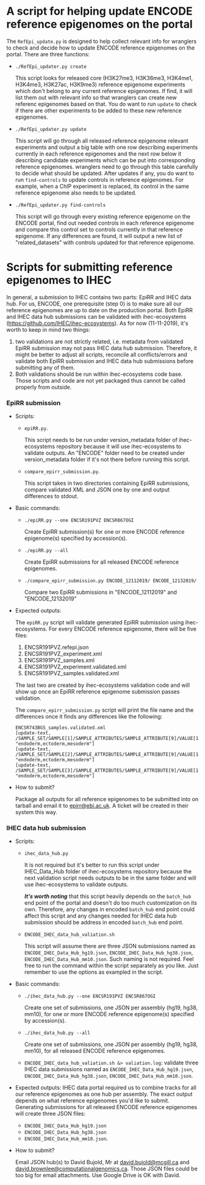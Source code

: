 # A script for helping update ENCODE reference epigenomes on the portal

The `RefEpi_update.py` is designed to help collect relevant info for wranglers to check and decide how to update ENCODE reference epigenomes on the portal. There are three functions:

* `./RefEpi_updater.py create`

  This script looks for released core (H3K27me3, H3K36me3, H3K4me1, H3K4me3, H3K27ac, H3K9me3) reference epigenome experiments which don't belong to any current reference epigenomes. If find, it will list them out with relevant info so that wranglers can create new referenc epigenomes based on that. You do want to run `update` to check if there are other experiments to be added to these new reference epigenomes.

* `./RefEpi_updater.py update`

  This script will go through all released reference epigenome relevant experiments and output a big table with one row describing experiments currently in each reference epigenomes and the next row below it describing candidate experiments which can be put into corresponding reference epigenomes. wranglers need to go through this table carefully to decide what should be updated. After updates if any, you do want to run `find-controls` to update controls in reference epigenomes. For example, when a ChIP experiment is replaced, its control in the same reference epigenome also needs to be updated.

* `./RefEpi_updater.py find-controls`

  This script will go through every existing reference epigenome on the ENCODE portal, find out needed controls in each reference epigenome and compare this control set to controls currently in that reference epigenome. If any differences are found, it will output a new list of "related_datasets" with controls updated for that reference epigenome.

# Scripts for submitting reference epigenomes to IHEC

In general, a submission to IHEC contains two parts: EpiRR and IHEC data hub. For us, ENCODE, one prerequisite (step 0) is to make sure all our reference epigenomes are up to date on the production portal.
Both EpiRR and IHEC data hub submissions can be validated with ihec-ecosystems (https://github.com/IHEC/ihec-ecosystems). As for now (11-11-2019), it's worth to keep in mind two things: 

1. two validations are not strictly related, i.e. metadata from validated EpiRR submission may not pass IHEC data hub submission. Therefore, it might be better to adjust all scripts, reconcile all conflicts/errors and validate both EpiRR submission and IHEC data hub submissions before submitting any of them.
2. Both validations should be run within ihec-ecosystems code base. Those scripts and code are not yet packaged thus cannot be called properly from outside.

### EpiRR submission

* Scripts:

  - `epiRR.py`.

    This script needs to be run under version_metadata folder of ihec-ecosystems repository because it will use ihec-ecosystems to validate outputs. An "ENCODE" folder need to be created under version_metadata folder if it's not there before running this script.

  - `compare_epirr_submission.py`.

    This script takes in two directories containing EpiRR submissions, compare validated XML and JSON one by one and output differences to stdout.

* Basic commands:

  - `./epiRR.py --one ENCSR191PVZ ENCSR867OGI`

    Create EpiRR submission(s) for one or more ENCODE reference epigenome(s) specified by accession(s).

  - `./epiRR.py --all`

    Create EpiRR submissions for all released ENCODE reference epigenomes.

  - `./compare_epirr_submission.py ENCODE_12112019/ ENCODE_12132019/`

    Compare two EpiRR submissions in "ENCODE_12112019" and "ENCODE_12132019"

* Expected outputs:

  The `epiRR.py` script will validate generated EpiRR submission using ihec-ecosystems. For every ENCODE reference epigenome, there will be five files:

  1. ENCSR191PVZ.refepi.json
  2. ENCSR191PVZ_experiment.xml
  3. ENCSR191PVZ_samples.xml
  4. ENCSR191PVZ_experiment.validated.xml
  5. ENCSR191PVZ_samples.validated.xml

  The last two are created by ihec-ecosystems validation code and will show up once an EpiRR reference epigenome submission passes validation.
  
  The `compare_epirr_submission.py` script will print the file name and the differences once it finds any differences like the following:
  
  ```
  ENCSR743BGS_samples.validated.xml
  [update-text, /SAMPLE_SET/SAMPLE[1]/SAMPLE_ATTRIBUTES/SAMPLE_ATTRIBUTE[9]/VALUE[1], "endoderm,ectoderm,mesoderm"]
  [update-text, /SAMPLE_SET/SAMPLE[2]/SAMPLE_ATTRIBUTES/SAMPLE_ATTRIBUTE[9]/VALUE[1], "endoderm,ectoderm,mesoderm"]
  [update-text, /SAMPLE_SET/SAMPLE[3]/SAMPLE_ATTRIBUTES/SAMPLE_ATTRIBUTE[9]/VALUE[1], "endoderm,ectoderm,mesoderm"]
  ```

* How to submit?

  Package all outputs for all reference epigenomes to be submitted into on tarball and email it to epirr@ebi.ac.uk. A ticket will be created in their system this way.

### IHEC data hub submission

* Scripts:

  - `ihec_data_hub.py`

    It is not required but it's better to run this script under IHEC_Data_Hub folder of ihec-ecosystems repository because the next validation script needs outputs to be in the same folder and will use ihec-ecosystems to validate outputs.

    __*It's worth noting*__ that this script heavily depends on the `batch_hub` end point of the portal and doesn't do too much customization on its own. Therefore, any changes in encoded `batch_hub` end point could affect this script and any changes needed for IHEC data hub submission should be address in encoded `batch_hub` end point.

  - `ENCODE_IHEC_data_hub_valiation.sh`

    This script will assume there are three JSON submissions named as `ENCODE_IHEC_Data_Hub_hg19.json`, `ENCODE_IHEC_Data_Hub_hg38.json`, `ENCODE_IHEC_Data_Hub_mm10.json`. Such naming is not required. Feel free to run the command within the script separately as you like. Just remember to use the options as exampled in the script.

* Basic commands:

  - `./ihec_data_hub.py --one ENCSR191PVZ ENCSR867OGI`

    Create one set of submissions, one JSON per assembly (hg19, hg38, mm10), for one or more ENCODE reference epigenome(s) specified by accession(s).

  - `./ihec_data_hub.py --all`

    Create one set of submissions, one JSON per assembly (hg19, hg38, mm10), for all released ENCODE reference epigenomes.

  - `ENCODE_IHEC_data_hub_valiation.sh &> valiation.log`: validate three IHEC data submissions named as `ENCODE_IHEC_Data_Hub_hg19.json`, `ENCODE_IHEC_Data_Hub_hg38.json`, `ENCODE_IHEC_Data_Hub_mm10.json`.

* Expected outputs:
  IHEC data portal required us to combine tracks for all our reference epigenomes as one hub per assembly. The exact output depends on what reference epigenomes you'd like to submit. Generating submissions for all released ENCODE reference epigenomes will create three JSON files:

  - `ENCODE_IHEC_Data_Hub_hg19.json`
  - `ENCODE_IHEC_Data_Hub_hg38.json`
  - `ENCODE_IHEC_Data_Hub_mm10.json`.

* How to submit?

  Email JSON hub(s) to David Bujold, Mr at david.bujold@mcgill.ca and david.brownlee@computationalgenomics.ca. Those JSON files could be too big for email attachments. Use Google Drive is OK with David.
